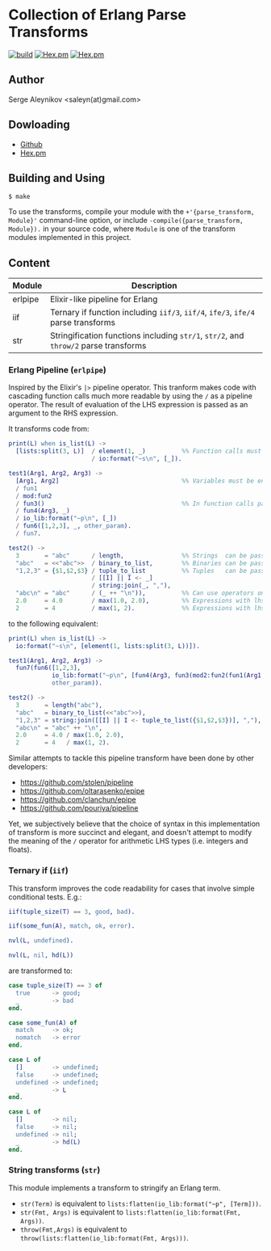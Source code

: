 # Collection of Erlang Parse Transforms

[![build](https://github.com/saleyn/etran/actions/workflows/erlang.yml/badge.svg)](https://github.com/saleyn/etran/actions/workflows/erlang.yml)
[![Hex.pm](https://img.shields.io/hexpm/v/etran.svg)](https://hex.pm/packages/etran)
[![Hex.pm](https://img.shields.io/hexpm/dt/etran.svg)](https://hex.pm/packages/etran)

## Author

Serge Aleynikov <saleyn(at)gmail.com>

## Dowloading

* [Github](https://github.com/saleyn/etran)
* [Hex.pm](https://hex.pm/packages/etran)

## Building and Using

```
$ make
```

To use the transforms, compile your module with the `+'{parse_transform, Module}'` command-line
option, or include `-compile({parse_transform, Module}).` in your source code, where `Module`
is one of the transform modules implemented in this project.

## Content

| Module                | Description                                                                          |
| --------------------- | ------------------------------------------------------------------------------------ |
| erlpipe               | Elixir-like pipeline for Erlang                                                      |
| iif                   | Ternary if function including `iif/3`, `iif/4`, `ife/3`, `ife/4` parse transforms    |
| str                   | Stringification functions including `str/1`, `str/2`, and `throw/2` parse transforms |

### Erlang Pipeline (`erlpipe`)

Inspired by the Elixir's `|>` pipeline operator.
This tranform makes code with cascading function calls much more readable by using the `/` as a
pipeline operator. The result of evaluation of the LHS expression is passed as an argument to
the RHS expression.

It transforms code from:

```erlang
print(L) when is_list(L) ->
  [lists:split(3, L)]  / element(1, _)          %% Function calls must be enclosed in `[...]`
                       / io:format("~s\n", [_]).

test1(Arg1, Arg2, Arg3) ->
  [Arg1, Arg2]                                  %% Variables must be enclosed in `[...]`
  / fun1
  / mod:fun2
  / fun3()                                      %% In function calls parenthesis are optional
  / fun4(Arg3, _)
  / io_lib:format("~p\n", [_])
  / fun6([1,2,3], _, other_param).
  / fun7.

test2() ->
  3       = "abc"      / length,                %% Strings  can be passed to '/' as is
  "abc"   = <<"abc">>  / binary_to_list,        %% Binaries can be passed to '/' as is
  "1,2,3" = {$1,$2,$3} / tuple_to_list          %% Tuples   can be passed to '/' as is
                       / [[I] || I <- _]
                       / string:join(_, ","),
  "abc\n" = "abc"      / (_ ++ "\n")),          %% Can use operators on the right hand side
  2.0     = 4.0        / max(1.0, 2.0),         %% Expressions with lhs floats are unmodified
  2       = 4          / max(1, 2).             %% Expressions with lhs integers are unmodified
```

to the following equivalent:

```erlang
print(L) when is_list(L) ->
  io:format("~s\n", [element(1, lists:split(3, L))]).

test1(Arg1, Arg2, Arg3) ->
  fun7(fun6([1,2,3],
            io_lib:format("~p\n", [fun4(Arg3, fun3(mod2:fun2(fun1(Arg1, Arg2))))]),
            other_param)).

test2() ->
  3       = length("abc"),
  "abc"   = binary_to_list(<<"abc">>),
  "1,2,3" = string:join([[I] || I <- tuple_to_list({$1,$2,$3})], ","),
  "abc\n" = "abc" ++ "\n",
  2.0     = 4.0 / max(1.0, 2.0),
  2       = 4   / max(1, 2).
```

Similar attempts to tackle this pipeline transform have been done by other developers:

* https://github.com/stolen/pipeline
* https://github.com/oltarasenko/epipe
* https://github.com/clanchun/epipe
* https://github.com/pouriya/pipeline

Yet, we subjectively believe that the choice of syntax in this implementation of transform
is more succinct and elegant, and doesn't attempt to modify the meaning of the `/` operator
for arithmetic LHS types (i.e. integers and floats).

### Ternary if (`iif`)

This transform improves the code readability for cases that involve simple conditional tests.
E.g.:

```erlang
iif(tuple_size(T) == 3, good, bad).

iif(some_fun(A), match, ok, error).

nvl(L, undefined).

nvl(L, nil, hd(L))
```

are transformed to:

```erlang
case tuple_size(T) == 3 of
  true      -> good;
  _         -> bad
end.

case some_fun(A) of
  match     -> ok;
  nomatch   -> error
end.

case L of
  []        -> undefined;
  false     -> undefined;
  undefined -> undefined;
  _         -> L
end.

case L of
  []        -> nil;
  false     -> nil;
  undefined -> nil;
  _         -> hd(L)
end.
```

### String transforms (`str`)

This module implements a transform to stringify an Erlang term.

* `str(Term)`       is equivalent to `lists:flatten(io_lib:format("~p", [Term]))`.
* `str(Fmt, Args)`  is equivalent to `lists:flatten(io_lib:format(Fmt,    Args))`.
* `throw(Fmt,Args)` is equivalent to `throw(lists:flatten(io_lib:format(Fmt, Args)))`.
